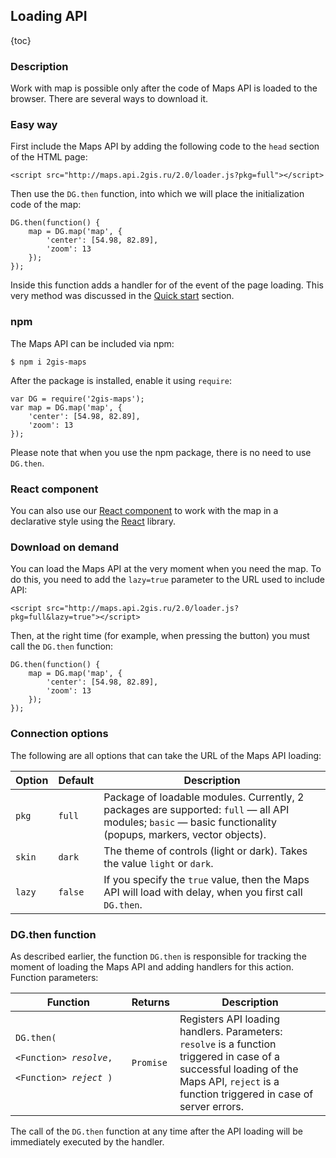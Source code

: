 ## Loading API

{toc}

### Description

Work with map is possible only after the code of Maps API is loaded to the browser.
There are several ways to download it.

### Easy way

First include the Maps API by adding the following code to the <code>head</code> section of the HTML page:

    <script src="http://maps.api.2gis.ru/2.0/loader.js?pkg=full"></script>

Then use the <code>DG.then</code> function, into which we will place the initialization code of the map:

    DG.then(function() {
        map = DG.map('map', {
            'center': [54.98, 82.89],
            'zoom': 13
        });
    });

Inside this function adds a handler for of the event of the page loading.
This very method was discussed in the [Quick start](/doc/maps/en/quickstart) section.

### npm

The Maps API can be included via npm:

    $ npm i 2gis-maps

After the package is installed, enable it using <code>require</code>:

    var DG = require('2gis-maps');
    var map = DG.map('map', {
        'center': [54.98, 82.89],
        'zoom': 13
    });

Please note that when you use the npm package, there is no need to use <code>DG.then</code>.

### React component

You can also use our [React component](https://github.com/2gis/2gis-maps-react) to work with the map
in a declarative style using the [React](https://github.com/facebook/react) library.

### Download on demand

You can load the Maps API at the very moment when you need the map. To do this, you need to add the
<code>lazy=true</code> parameter to the URL used to include API:

    <script src="http://maps.api.2gis.ru/2.0/loader.js?pkg=full&lazy=true"></script>

Then, at the right time (for example, when pressing the button) you must call the <code>DG.then</code> function:

    DG.then(function() {
        map = DG.map('map', {
            'center': [54.98, 82.89],
            'zoom': 13
        });
    });

### Connection options

The following are all options that can take the URL of the Maps API loading:

<table>
    <thead>
        <tr>
            <th>Option</th>
            <th>Default</th>
            <th>Description</th>
        </tr>
    </thead>
    <tbody>
        <tr id="loading-pkg">
            <td><code>pkg</code></td>
            <td><code>full</code></td>
            <td>Package of loadable modules. Currently, 2 packages are supported: <code>full</code> — all API modules;
                <code>basic</code> — basic functionality (popups, markers, vector objects).</td>
        </tr>
        <tr>
            <td><code>skin</code></td>
            <td><code>dark</code></td>
            <td>The theme of controls (light or dark). Takes the value <code>light</code> or <code>dark</code>.</td>
        </tr>
        <tr>
            <td><code>lazy</code></td>
            <td><code>false</code></td>
            <td>If you specify the <code>true</code> value, then the Maps API will load with delay,
                when you first call <code>DG.then</code>.</td>
        </tr>
    </tbody>
</table>

### DG.then function

As described earlier, the function <code>DG.then</code> is responsible for tracking the moment of loading the Maps API
and adding handlers for this action. Function parameters:

<table>
    <thead>
        <tr>
            <th>Function</th>
            <th>Returns</th>
            <th>Description</th>
        </tr>
    </thead>
    <tbody>
        <tr>
            <td><code>DG.then</b>(
                <nobr>&lt;Function&gt; <i>resolve</i>,</nobr>
                <nobr>&lt;Function&gt; <i>reject</i></nobr>&nbsp;)
            </code></td>
            <td><code>Promise</code></td>
            <td>Registers API loading handlers. Parameters: <code>resolve</code> is a function triggered
                in case of a successful loading of the Maps API, <code>reject</code> is a function triggered
                in case of server errors.</td>
        </tr>
    </tbody>
</table>

The call of the <code>DG.then</code> function at any time after the API loading will be immediately executed by the handler.
